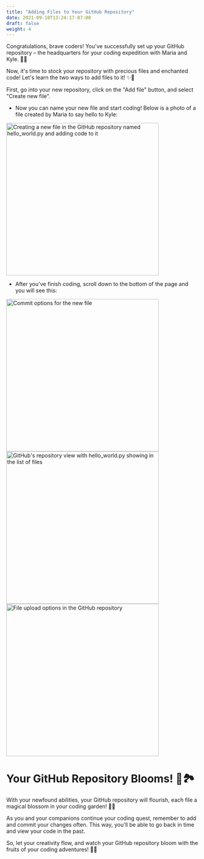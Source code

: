 ```yaml
---
title: "Adding Files to Your GitHub Repository"
date: 2021-09-10T13:24:17-07:00
draft: false
weight: 4
---
```


Congratulations, brave coders! You've successfully set up your GitHub repository – the headquarters for your coding expedition with Maria and Kyle. 🎉🏰

Now, it's time to stock your repository with precious files and enchanted code! Let's learn the two ways to add files to it! ✨📂

First, go into your new repository, click on the "Add file" button, and select "Create new file".
- Now you can name your new file and start coding! Below is a photo of a file created by Maria to say hello to Kyle:

<img alt="Creating a new file in the GitHub repository named hello_world.py and adding code to it" src="../images/NewFile.png" height="400"/>

- After you've finish coding, scroll down to the bottom of the page and you will see this:
<img alt="Commit options for the new file" src="../images/commit_new.PNG" height="400"/>

<img alt="GitHub's repository view with hello_world.py showing in the list of files" src="../images/tempsnip4.png" height="400"/>

<img alt="File upload options in the GitHub repository" src="../images/UploadNewFile.png" height="400"/>

# Your GitHub Repository Blooms! 🌱🏞️

With your newfound abilities, your GitHub repository will flourish, each file a magical blossom in your coding garden! 🌷🌼

As you and your companions continue your coding quest, remember to add and commit your changes often. This way, you'll be able to go back in time and view your code in the past.

So, let your creativity flow, and watch your GitHub repository bloom with the fruits of your coding adventures! 🚀🌟

